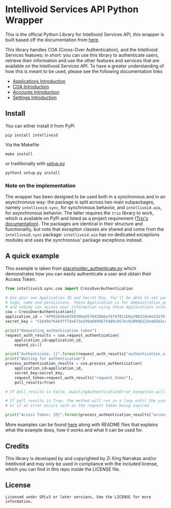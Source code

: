 # Intellivoid Services API Python Wrapper

This is the official Python Library for Intellivoid Services API, this wrapper is
built based off the documentation from [here](https://docs.intellivoid.net/intellivoid/introduction).

This library handles COA (Cross-Over Authentication), and the Intellivoid Services
features; in short: you can use this library to authenticate users, retrieve their
information and use the other features and services that are available on the
Intellivoid Services API. To have a greater understanding of how this is meant
to be used, please see the following documentation links

 - [Applications Introduction](https://docs.intellivoid.net/intellivoid/applications/introduction)
 - [COA Introduction](https://docs.intellivoid.net/intellivoid/v1/coa/introduction)
 - [Accounts Introduction](https://docs.intellivoid.net/intellivoid/v1/accounts/introduction)
 - [Settings Introduction](https://docs.intellivoid.net/intellivoid/v1/settings/introduction)

## Install

You can either install it from PyPi
```shell
pip install intellivoid
```

Via the Makefile
```shell
make install
```

or traditionally with [setup.py](setup.py)
```shell
python3 setup.py install
```

### Note on the implementation

The wrapper has been designed to be used both in a synchronous and in an asynchronous way:
the package is split across two main subpackages, namely `intellivoid.sync`, for synchronous
behavior, and `intellivoid.aio`, for asynchronous behavior. The latter requires the `trio`
library to work, which is available on PyPi and listed as a project requirement ([Trio's documentation](https://trio.readthedocs.io)).
The packages are identical in their structure and functionality, but note that exception
classes are shared and come from the `intellivoid.sync` package: `intellivoid.aio` has no
dedicated exceptions modules and uses the synchronous' package exceptions instead.

## A quick example

This example is taken from [placeholder_authenticate.py](examples/sync/authentication/placeholder_authenticate.py)
which demonstrates how you can easily authenticate a user and obtain their Access Token.

```python
from intellivoid.sync.coa import CrossOverAuthentication

# Use your own Application ID and Secret Key. You'll be able to set your own
# logo, name and permissions. These Application is for demonstration purposes only
# and nobody can access your information using these Applications unless they have your Access Token
coa = CrossOverAuthentication()
application_id = "APP65640a935039be5570428b6e74747811b0a290210e9e2d2f6722d8a54966ac171a4d5f1c"
secret_key = "51649e76483ff7de673e299a8056675409c957ec020998223ea02b3ccbaec1220747373d"

print("Requesting authentication token")
request_auth_results = coa.request_authentication(
    application_id=application_id,
    expand_ui=1)

print("Authenticate: {}".format(request_auth_results["authentication_url"]))
print("Waiting for authentication")
process_authentication_results = coa.process_authentication(
    application_id=application_id,
    secret_key=secret_key,
    request_token=request_auth_results["request_token"],
    poll_results=True)

# If poll_results is False, AwaitingAuthenticationError exception will be raised

# If poll_results is True, the method will run in a loop until the user successfully authenticates
# or if an error occurs such as the request token being expired

print("Access Token: {0}".format(process_authentication_results["access_token"]))

```

More examples can be found [here](examples) along with README files that explains
what the example does, how it works and what it can be used for.


## Credits

This library is developed by and copyrighted by Zi Xing Narrakas and/or Intellivoid and may only be used in compliance with the
included license, which you can find in this repo inside the LICENSE file.

## License

```
Licensed under GPLv3 or later versions, See the LICENSE for more information.
```
